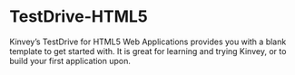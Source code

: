 # TestDrive-HTML5

Kinvey’s TestDrive for HTML5 Web Applications provides you with a blank template to get started with. It is great for learning and trying Kinvey, or to build your first application upon.